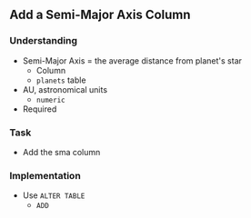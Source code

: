 ## Add a Semi-Major Axis Column

### Understanding
- Semi-Major Axis = the average distance from planet's star
  + Column
  + `planets` table
- AU, astronomical units
  + `numeric`
- Required

### Task
- Add the sma column

### Implementation
- Use `ALTER TABLE`
  + `ADD`
